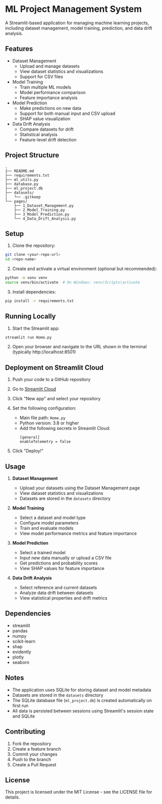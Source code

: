 # ML Project Management System

A Streamlit-based application for managing machine learning projects, including dataset management, model training, prediction, and data drift analysis.

## Features

-   Dataset Management
    -   Upload and manage datasets
    -   View dataset statistics and visualizations
    -   Support for CSV files
-   Model Training
    -   Train multiple ML models
    -   Model performance comparison
    -   Feature importance analysis
-   Model Prediction
    -   Make predictions on new data
    -   Support for both manual input and CSV upload
    -   SHAP value visualization
-   Data Drift Analysis
    -   Compare datasets for drift
    -   Statistical analysis
    -   Feature-level drift detection

## Project Structure

```
.
├── README.md
├── requirements.txt
├── ml_utils.py
├── database.py
├── ml_project.db
├── datasets/
│   └── .gitkeep
└── pages/
    ├── 1_Dataset_Management.py
    ├── 2_Model_Training.py
    ├── 3_Model_Prediction.py
    └── 4_Data_Drift_Analysis.py
```

## Setup

1. Clone the repository:

```bash
git clone <your-repo-url>
cd <repo-name>
```

2. Create and activate a virtual environment (optional but recommended):

```bash
python -m venv venv
source venv/bin/activate  # On Windows: venv\Scripts\activate
```

3. Install dependencies:

```bash
pip install -r requirements.txt
```

## Running Locally

1. Start the Streamlit app:

```bash
streamlit run Home.py
```

2. Open your browser and navigate to the URL shown in the terminal (typically http://localhost:8501)

## Deployment on Streamlit Cloud

1. Push your code to a GitHub repository

2. Go to [Streamlit Cloud](https://share.streamlit.io/)

3. Click "New app" and select your repository

4. Set the following configuration:

    - Main file path: `Home.py`
    - Python version: 3.8 or higher
    - Add the following secrets in Streamlit Cloud:
        ```
        [general]
        enableTelemetry = false
        ```

5. Click "Deploy!"

## Usage

1. **Dataset Management**

    - Upload your datasets using the Dataset Management page
    - View dataset statistics and visualizations
    - Datasets are stored in the `datasets` directory

2. **Model Training**

    - Select a dataset and model type
    - Configure model parameters
    - Train and evaluate models
    - View model performance metrics and feature importance

3. **Model Prediction**

    - Select a trained model
    - Input new data manually or upload a CSV file
    - Get predictions and probability scores
    - View SHAP values for feature importance

4. **Data Drift Analysis**
    - Select reference and current datasets
    - Analyze data drift between datasets
    - View statistical properties and drift metrics

## Dependencies

-   streamlit
-   pandas
-   numpy
-   scikit-learn
-   shap
-   evidently
-   plotly
-   seaborn

## Notes

-   The application uses SQLite for storing dataset and model metadata
-   Datasets are stored in the `datasets` directory
-   The SQLite database file (`ml_project.db`) is created automatically on first run
-   All data is persisted between sessions using Streamlit's session state and SQLite

## Contributing

1. Fork the repository
2. Create a feature branch
3. Commit your changes
4. Push to the branch
5. Create a Pull Request

## License

This project is licensed under the MIT License - see the LICENSE file for details.
